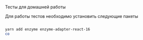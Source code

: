 Тесты для домашней работы

Для работы тестов необходимо установить следующие пакеты

```sh

yarn add enzyme enzyme-adapter-react-16
co
```
